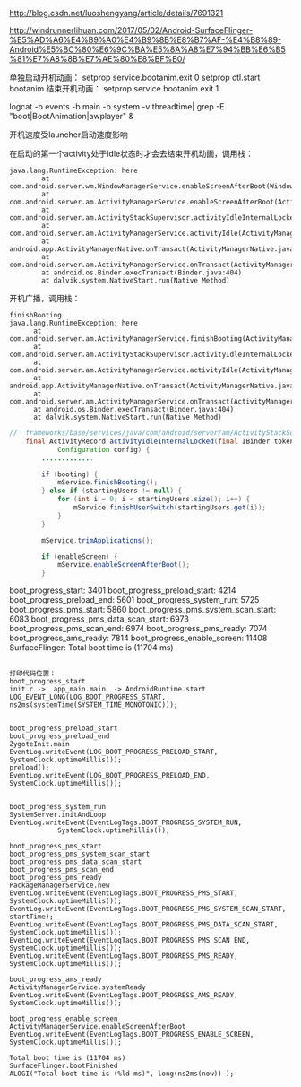 http://blog.csdn.net/luoshengyang/article/details/7691321

http://windrunnerlihuan.com/2017/05/02/Android-SurfaceFlinger-%E5%AD%A6%E4%B9%A0%E4%B9%8B%E8%B7%AF-%E4%B8%89-Android%E5%BC%80%E6%9C%BA%E5%8A%A8%E7%94%BB%E6%B5%81%E7%A8%8B%E7%AE%80%E8%BF%B0/


单独启动开机动画：
setprop  service.bootanim.exit 0 
setprop ctl.start bootanim 
结束开机动画：
setprop  service.bootanim.exit 1 


logcat -b events -b main -b system -v threadtime| grep -E "boot|BootAnimation|awplayer"  & 



开机速度受launcher启动速度影响

在启动的第一个activity处于Idle状态时才会去结束开机动画，调用栈：
```
java.lang.RuntimeException: here
        at com.android.server.wm.WindowManagerService.enableScreenAfterBoot(WindowManagerService.java:5231)
        at com.android.server.am.ActivityManagerService.enableScreenAfterBoot(ActivityManagerService.java:5363)
        at com.android.server.am.ActivityStackSupervisor.activityIdleInternalLocked(ActivityStackSupervisor.java:1932)
        at com.android.server.am.ActivityManagerService.activityIdle(ActivityManagerService.java:5336)
        at android.app.ActivityManagerNative.onTransact(ActivityManagerNative.java:409)
        at com.android.server.am.ActivityManagerService.onTransact(ActivityManagerService.java:2129)
        at android.os.Binder.execTransact(Binder.java:404)
        at dalvik.system.NativeStart.run(Native Method)
```

开机广播，调用栈：
```
finishBooting
java.lang.RuntimeException: here
      at com.android.server.am.ActivityManagerService.finishBooting(ActivityManagerService.java:5458)
      at com.android.server.am.ActivityStackSupervisor.activityIdleInternalLocked(ActivityStackSupervisor.java:1920)
      at com.android.server.am.ActivityManagerService.activityIdle(ActivityManagerService.java:5336)
      at android.app.ActivityManagerNative.onTransact(ActivityManagerNative.java:409)
      at com.android.server.am.ActivityManagerService.onTransact(ActivityManagerService.java:2129)
      at android.os.Binder.execTransact(Binder.java:404)
      at dalvik.system.NativeStart.run(Native Method)
```

```java
//  frameworks/base/services/java/com/android/server/am/ActivityStackSupervisor.java
    final ActivityRecord activityIdleInternalLocked(final IBinder token, boolean fromTimeout,
            Configuration config) {
        .............

        if (booting) {
            mService.finishBooting();
        } else if (startingUsers != null) {
            for (int i = 0; i < startingUsers.size(); i++) {
                mService.finishUserSwitch(startingUsers.get(i));
            }
        }

        mService.trimApplications();

        if (enableScreen) {
            mService.enableScreenAfterBoot();
        }
```

boot_progress_start: 3401
boot_progress_preload_start: 4214
boot_progress_preload_end: 5601
boot_progress_system_run: 5725
boot_progress_pms_start: 5860
boot_progress_pms_system_scan_start: 6083
boot_progress_pms_data_scan_start: 6973
boot_progress_pms_scan_end: 6974
boot_progress_pms_ready: 7074
boot_progress_ams_ready: 7814
boot_progress_enable_screen: 11408
SurfaceFlinger: Total boot time is (11704 ms)
```

打印代码位置：
boot_progress_start
init.c ->  app_main.main  -> AndroidRuntime.start
LOG_EVENT_LONG(LOG_BOOT_PROGRESS_START, ns2ms(systemTime(SYSTEM_TIME_MONOTONIC)));


boot_progress_preload_start
boot_progress_preload_end
ZygoteInit.main
EventLog.writeEvent(LOG_BOOT_PROGRESS_PRELOAD_START, SystemClock.uptimeMillis());
preload();			
EventLog.writeEvent(LOG_BOOT_PROGRESS_PRELOAD_END, SystemClock.uptimeMillis());


boot_progress_system_run
SystemServer.initAndLoop
EventLog.writeEvent(EventLogTags.BOOT_PROGRESS_SYSTEM_RUN,
            SystemClock.uptimeMillis());

boot_progress_pms_start
boot_progress_pms_system_scan_start
boot_progress_pms_data_scan_start
boot_progress_pms_scan_end
boot_progress_pms_ready
PackageManagerService.new
EventLog.writeEvent(EventLogTags.BOOT_PROGRESS_PMS_START, SystemClock.uptimeMillis());
EventLog.writeEvent(EventLogTags.BOOT_PROGRESS_PMS_SYSTEM_SCAN_START, startTime);
EventLog.writeEvent(EventLogTags.BOOT_PROGRESS_PMS_DATA_SCAN_START, SystemClock.uptimeMillis());
EventLog.writeEvent(EventLogTags.BOOT_PROGRESS_PMS_SCAN_END, SystemClock.uptimeMillis());
EventLog.writeEvent(EventLogTags.BOOT_PROGRESS_PMS_READY, SystemClock.uptimeMillis());

boot_progress_ams_ready
ActivityManagerService.systemReady
EventLog.writeEvent(EventLogTags.BOOT_PROGRESS_AMS_READY, SystemClock.uptimeMillis());

boot_progress_enable_screen
ActivityManagerService.enableScreenAfterBoot
EventLog.writeEvent(EventLogTags.BOOT_PROGRESS_ENABLE_SCREEN, SystemClock.uptimeMillis());

Total boot time is (11704 ms)
SurfaceFlinger.bootFinished
ALOGI("Total boot time is (%ld ms)", long(ns2ms(now)) );